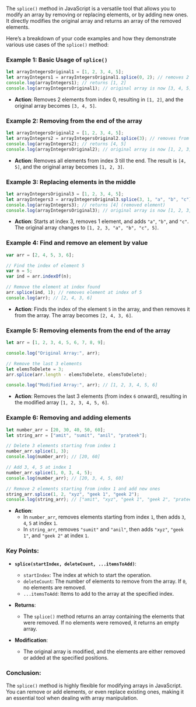 The `splice()` method in JavaScript is a versatile tool that allows you to modify an array by removing or replacing elements, or by adding new ones. It directly modifies the original array and returns an array of the removed elements.

Here’s a breakdown of your code examples and how they demonstrate various use cases of the `splice()` method:

### Example 1: **Basic Usage of `splice()`**
```javascript
let arrayIntegersOriginal1 = [1, 2, 3, 4, 5];
let arrayIntegers1 = arrayIntegersOriginal1.splice(0, 2); // removes 2 elements from index 0
console.log(arrayIntegers1); // returns [1, 2]
console.log(arrayIntegersOriginal1); // original array is now [3, 4, 5]
```
- **Action**: Removes 2 elements from index 0, resulting in `[1, 2]`, and the original array becomes `[3, 4, 5]`.

### Example 2: **Removing from the end of the array**
```javascript
let arrayIntegersOriginal2 = [1, 2, 3, 4, 5];
let arrayIntegers2 = arrayIntegersOriginal2.splice(3); // removes from index 3 till end of the array
console.log(arrayIntegers2); // returns [4, 5]
console.log(arrayIntegersOriginal2); // original array is now [1, 2, 3]
```
- **Action**: Removes all elements from index 3 till the end. The result is `[4, 5]`, and the original array becomes `[1, 2, 3]`.

### Example 3: **Replacing elements in the middle**
```javascript
let arrayIntegersOriginal3 = [1, 2, 3, 4, 5];
let arrayIntegers3 = arrayIntegersOriginal3.splice(3, 1, "a", "b", "c"); 
console.log(arrayIntegers3); // returns [4] (removed element)
console.log(arrayIntegersOriginal3); // original array is now [1, 2, 3, "a", "b", "c", 5]
```
- **Action**: Starts at index 3, removes 1 element, and adds `"a"`, `"b"`, and `"c"`. The original array changes to `[1, 2, 3, "a", "b", "c", 5]`.

### Example 4: **Find and remove an element by value**
```javascript
var arr = [2, 4, 5, 3, 6];

// Find the index of element 5
var n = 5;
var ind = arr.indexOf(n);

// Remove the element at index found
arr.splice(ind, 1); // removes element at index of 5
console.log(arr); // [2, 4, 3, 6]
```
- **Action**: Finds the index of the element `5` in the array, and then removes it from the array. The array becomes `[2, 4, 3, 6]`.

### Example 5: **Removing elements from the end of the array**
```javascript
let arr = [1, 2, 3, 4, 5, 6, 7, 8, 9];

console.log("Original Array:", arr);

// Remove the last 3 elements
let elemsToDelete = 3;
arr.splice(arr.length - elemsToDelete, elemsToDelete);

console.log("Modified Array:", arr); // [1, 2, 3, 4, 5, 6]
```
- **Action**: Removes the last 3 elements (from index `6` onward), resulting in the modified array `[1, 2, 3, 4, 5, 6]`.

### Example 6: **Removing and adding elements**
```javascript
let number_arr = [20, 30, 40, 50, 60];
let string_arr = ["amit", "sumit", "anil", "prateek"];

// Delete 3 elements starting from index 1
number_arr.splice(1, 3);
console.log(number_arr); // [20, 60]

// Add 3, 4, 5 at index 1
number_arr.splice(1, 0, 3, 4, 5);
console.log(number_arr); // [20, 3, 4, 5, 60]

// Remove 2 elements starting from index 1 and add new ones
string_arr.splice(1, 2, "xyz", "geek 1", "geek 2");
console.log(string_arr); // ["amit", "xyz", "geek 1", "geek 2", "prateek"]
```
- **Action**: 
  - In `number_arr`, removes elements starting from index `1`, then adds `3`, `4`, `5` at index `1`.
  - In `string_arr`, removes `"sumit"` and `"anil"`, then adds `"xyz"`, `"geek 1"`, and `"geek 2"` at index `1`.

### Key Points:
- **`splice(startIndex, deleteCount, ...itemsToAdd)`**:
  - `startIndex`: The index at which to start the operation.
  - `deleteCount`: The number of elements to remove from the array. If `0`, no elements are removed.
  - `...itemsToAdd`: Items to add to the array at the specified index.
  
- **Returns**:
  - The `splice()` method returns an array containing the elements that were removed. If no elements were removed, it returns an empty array.

- **Modification**:
  - The original array is modified, and the elements are either removed or added at the specified positions.

### Conclusion:
The `splice()` method is highly flexible for modifying arrays in JavaScript. You can remove or add elements, or even replace existing ones, making it an essential tool when dealing with array manipulation.
